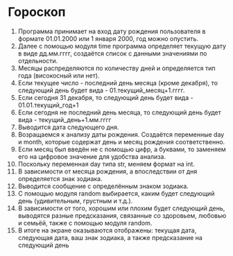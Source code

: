 # Гороскоп
1. Программа принимает на вход дату рождения пользователя в формате 01.01.2000 или 1 января 2000, год можно опустить.
2. Далее с помощью модуля time программа определяет текущую дату в виде дд.мм.гггг, создаётся список с данными значениями по отдельности.
3. Месяцы распределяются по количеству дней и определяется тип года (високосный или нет).
4. Если текущее число - последний день месяца (кроме декабря), то следующий день будет вида - 01.текущий_месяц+1.гггг.
5. Если сегодня 31 декабря, то следующий день будет вида - 01.01.текущий_год+1
6. Если сегодня не последний день месяца, то следующий день будет вида - текущий_день+1.мм.гггг
7. Выводится дата следующего дня.
8. Возращаемся к анализу даты рождения. Создаётся переменные day и month, которые содержат день и месяц рождения соответственно.
9. Если месяц был введён не с помощью цифр, а буквами, то заменяем его на цифровое значение для удобства анализа.
10. Поскольку переменная day типа str, меняем формат на int.
11. В зависимости от месяца рождения, а впоследствии от дня определяется знак зодиака. 
12. Выводится сообщение с определённым знаком зодиака.
13. С помощью модуля random выбирается, каким будет следующий день (удивительным, грустным и т.д.).
14. В зависимости от того, хорошим или плохим будет следующий день, выводятся разные предсказания, связанные со здоровьем, любовью и семьёй, также с помощью модуля random.
15. В итоге на экране оказываются отображены: текущая дата, следующая дата, ваш знак зодиака, а также предсказание на следующий день
